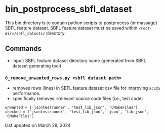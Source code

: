 # bin_postprocess_sbfl_dataset
This bin directory is to contain python scripts to postprocess (or massage) SBFL feature dataset. SBFL feature dataset must be saved within ``<root-dir>/sbfl_datsets/`` directory


## Commands
* input: SBFL feature dataset directory name (generated from SBFL dataset generating tool)

### ``0_remove_unwanted_rows.py <sbfl dataset path>``
* removes rows (lines) in SBFL feature dataset csv file for improving ``acc@5`` performance.
* specifically removes irrelevant source code files (i.e., test code)
```
unwanted = ['jsontestrunner', 'test_lib_json', 'CMakeFiles']
checked = ['jsontestrunner', 'test_lib_json', 'json', 'lib_json', 'CMakeFiles']
```



last updated on March 28, 2024
